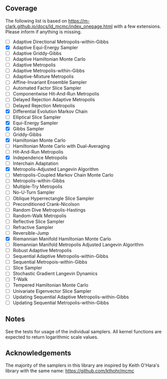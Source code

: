 ## Coverage ##
The following list is based on https://m-clark.github.io/docs/ld_mcmc/index_onepage.html with a few extensions. Please inform if anything is missing.
- [ ] Adaptive Directional Metropolis-within-Gibbs
- [x] Adaptive Equi-Energy Sampler
- [ ] Adaptive Griddy-Gibbs
- [ ] Adaptive Hamiltonian Monte Carlo
- [ ] Adaptive Metropolis
- [ ] Adaptive Metropolis-within-Gibbs
- [ ] Adaptive-Mixture Metropolis
- [ ] Affine-Invariant Ensemble Sampler
- [ ] Automated Factor Slice Sampler
- [ ] Componentwise Hit-And-Run Metropolis
- [ ] Delayed Rejection Adaptive Metropolis
- [ ] Delayed Rejection Metropolis
- [x] Differential Evolution Markov Chain
- [ ] Elliptical Slice Sampler
- [x] Equi-Energy Sampler
- [x] Gibbs Sampler
- [ ] Griddy-Gibbs
- [x] Hamiltonian Monte Carlo
- [ ] Hamiltonian Monte Carlo with Dual-Averaging
- [ ] Hit-And-Run Metropolis
- [x] Independence Metropolis
- [ ] Interchain Adaptation
- [x] Metropolis-Adjusted Langevin Algorithm
- [ ] Metropolis-Coupled Markov Chain Monte Carlo
- [ ] Metropolis-within-Gibbs
- [ ] Multiple-Try Metropolis
- [ ] No-U-Turn Sampler
- [ ] Oblique Hyperrectangle Slice Sampler
- [ ] Preconditioned Crank-Nicolson
- [ ] Random Dive Metropolis-Hastings
- [ ] Random-Walk Metropolis
- [ ] Reflective Slice Sampler
- [ ] Refractive Sampler
- [ ] Reversible-Jump
- [x] Riemannian Manifold Hamiltonian Monte Carlo
- [ ] Riemannian Manifold Metropolis Adjusted Langevin Algorithm
- [ ] Robust Adaptive Metropolis
- [ ] Sequential Adaptive Metropolis-within-Gibbs
- [ ] Sequential Metropois-within-Gibbs
- [ ] Slice Sampler
- [ ] Stochastic Gradient Langevin Dynamics
- [ ] T-Walk
- [ ] Tempered Hamiltonian Monte Carlo
- [ ] Univariate Eigenvector Slice Sampler
- [ ] Updating Sequential Adaptive Metropolis-within-Gibbs
- [ ] Updating Sequential Metropolis-within-Gibbs

## Notes ##
See the tests for usage of the individual samplers.
All kernel functions are expected to return logarithmic scale values.

## Acknowledgements ##
The majority of the samplers in this library are inspired by Keith O'Hara's library with the same name: https://github.com/kthohr/mcmc
